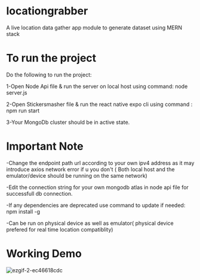 # locationgrabber
A live location data gather app module to generate dataset using MERN stack

# To run the project 
Do the following to run the project:

1-Open Node Api file & run the server on local host using command: node server.js

2-Open Stickersmasher file & run the react native expo cli using command : npm run start

3-Your MongoDb cluster should be in active state.


# Important Note

-Change the endpoint path url according to your own ipv4 address as it may introduce axios network error if u you don't ( Both local host and the emulator/device should be running on the same network)

-Edit the connection string for your own mongodb atlas in node api file for successfull db connection.

-If any dependencies are deprecated use command to update if needed: npm install -g 

-Can be run on physical device as well as emulator( physical device prefered for real time location compatiblity)

# Working Demo


![ezgif-2-ec46618cdc](https://github.com/Shrekpepsi/locationgrabber/assets/107950320/13bbadb0-1f37-4ac6-afa0-6d5a67973a36)
